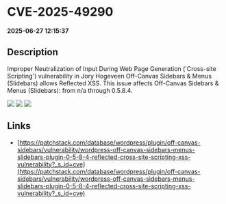 # CVE-2025-49290

**2025-06-27 12:15:37**

## Description
Improper Neutralization of Input During Web Page Generation ('Cross-site Scripting') vulnerability in Jory Hogeveen Off-Canvas Sidebars & Menus (Slidebars) allows Reflected XSS. This issue affects Off-Canvas Sidebars & Menus (Slidebars): from n/a through 0.5.8.4.

![](https://img.shields.io/static/v1?label=Score&message=7.1&color=red)
![](https://img.shields.io/static/v1?label=Severity&message=HIGH&color=red)
![](https://img.shields.io/static/v1?label=CWE&message=XSS&color=green)

## Links
- [https://patchstack.com/database/wordpress/plugin/off-canvas-sidebars/vulnerability/wordpress-off-canvas-sidebars-menus-slidebars-plugin-0-5-8-4-reflected-cross-site-scripting-xss-vulnerability?_s_id=cve](https://patchstack.com/database/wordpress/plugin/off-canvas-sidebars/vulnerability/wordpress-off-canvas-sidebars-menus-slidebars-plugin-0-5-8-4-reflected-cross-site-scripting-xss-vulnerability?_s_id=cve)
